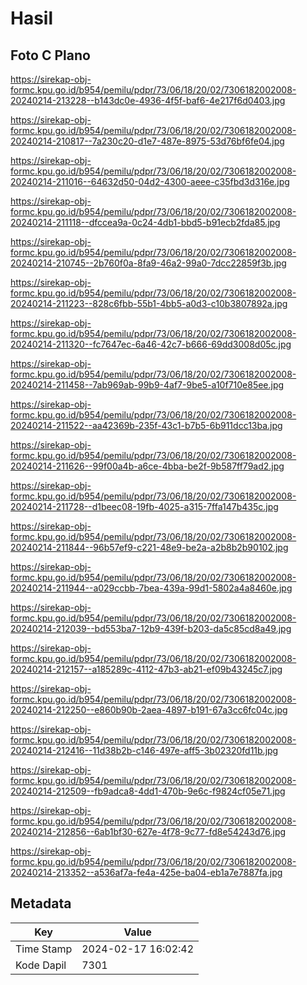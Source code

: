 # Hasil

## Foto C Plano

https://sirekap-obj-formc.kpu.go.id/b954/pemilu/pdpr/73/06/18/20/02/7306182002008-20240214-213228--b143dc0e-4936-4f5f-baf6-4e217f6d0403.jpg

https://sirekap-obj-formc.kpu.go.id/b954/pemilu/pdpr/73/06/18/20/02/7306182002008-20240214-210817--7a230c20-d1e7-487e-8975-53d76bf6fe04.jpg

https://sirekap-obj-formc.kpu.go.id/b954/pemilu/pdpr/73/06/18/20/02/7306182002008-20240214-211016--64632d50-04d2-4300-aeee-c35fbd3d316e.jpg

https://sirekap-obj-formc.kpu.go.id/b954/pemilu/pdpr/73/06/18/20/02/7306182002008-20240214-211118--dfccea9a-0c24-4db1-bbd5-b91ecb2fda85.jpg

https://sirekap-obj-formc.kpu.go.id/b954/pemilu/pdpr/73/06/18/20/02/7306182002008-20240214-210745--2b760f0a-8fa9-46a2-99a0-7dcc22859f3b.jpg

https://sirekap-obj-formc.kpu.go.id/b954/pemilu/pdpr/73/06/18/20/02/7306182002008-20240214-211223--828c6fbb-55b1-4bb5-a0d3-c10b3807892a.jpg

https://sirekap-obj-formc.kpu.go.id/b954/pemilu/pdpr/73/06/18/20/02/7306182002008-20240214-211320--fc7647ec-6a46-42c7-b666-69dd3008d05c.jpg

https://sirekap-obj-formc.kpu.go.id/b954/pemilu/pdpr/73/06/18/20/02/7306182002008-20240214-211458--7ab969ab-99b9-4af7-9be5-a10f710e85ee.jpg

https://sirekap-obj-formc.kpu.go.id/b954/pemilu/pdpr/73/06/18/20/02/7306182002008-20240214-211522--aa42369b-235f-43c1-b7b5-6b911dcc13ba.jpg

https://sirekap-obj-formc.kpu.go.id/b954/pemilu/pdpr/73/06/18/20/02/7306182002008-20240214-211626--99f00a4b-a6ce-4bba-be2f-9b587ff79ad2.jpg

https://sirekap-obj-formc.kpu.go.id/b954/pemilu/pdpr/73/06/18/20/02/7306182002008-20240214-211728--d1beec08-19fb-4025-a315-7ffa147b435c.jpg

https://sirekap-obj-formc.kpu.go.id/b954/pemilu/pdpr/73/06/18/20/02/7306182002008-20240214-211844--96b57ef9-c221-48e9-be2a-a2b8b2b90102.jpg

https://sirekap-obj-formc.kpu.go.id/b954/pemilu/pdpr/73/06/18/20/02/7306182002008-20240214-211944--a029ccbb-7bea-439a-99d1-5802a4a8460e.jpg

https://sirekap-obj-formc.kpu.go.id/b954/pemilu/pdpr/73/06/18/20/02/7306182002008-20240214-212039--bd553ba7-12b9-439f-b203-da5c85cd8a49.jpg

https://sirekap-obj-formc.kpu.go.id/b954/pemilu/pdpr/73/06/18/20/02/7306182002008-20240214-212157--a185289c-4112-47b3-ab21-ef09b43245c7.jpg

https://sirekap-obj-formc.kpu.go.id/b954/pemilu/pdpr/73/06/18/20/02/7306182002008-20240214-212250--e860b90b-2aea-4897-b191-67a3cc6fc04c.jpg

https://sirekap-obj-formc.kpu.go.id/b954/pemilu/pdpr/73/06/18/20/02/7306182002008-20240214-212416--11d38b2b-c146-497e-aff5-3b02320fd11b.jpg

https://sirekap-obj-formc.kpu.go.id/b954/pemilu/pdpr/73/06/18/20/02/7306182002008-20240214-212509--fb9adca8-4dd1-470b-9e6c-f9824cf05e71.jpg

https://sirekap-obj-formc.kpu.go.id/b954/pemilu/pdpr/73/06/18/20/02/7306182002008-20240214-212856--6ab1bf30-627e-4f78-9c77-fd8e54243d76.jpg

https://sirekap-obj-formc.kpu.go.id/b954/pemilu/pdpr/73/06/18/20/02/7306182002008-20240214-213352--a536af7a-fe4a-425e-ba04-eb1a7e7887fa.jpg


## Metadata

| Key        | Value               |
| ---------- | ------------------- |
| Time Stamp | 2024-02-17 16:02:42 |
| Kode Dapil | 7301                |



